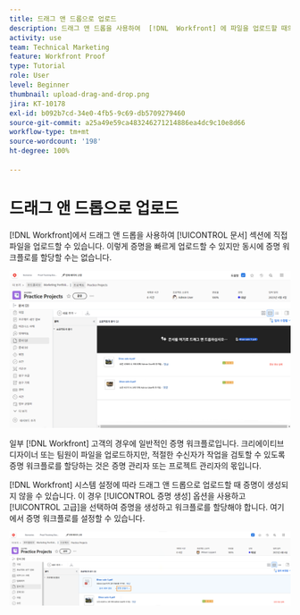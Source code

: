 ```yaml
---
title: 드래그 앤 드롭으로 업로드
description: 드래그 앤 드롭을 사용하여  [!DNL  Workfront] 에 파일을 업로드할 때의 이점과 제한 사항에 대해 알아봅니다.
activity: use
team: Technical Marketing
feature: Workfront Proof
type: Tutorial
role: User
level: Beginner
thumbnail: upload-drag-and-drop.png
jira: KT-10178
exl-id: b092b7cd-34e0-4fb5-9c69-db5709279460
source-git-commit: a25a49e59ca483246271214886ea4dc9c10e8d66
workflow-type: tm+mt
source-wordcount: '198'
ht-degree: 100%

---
```


# 드래그 앤 드롭으로 업로드

[!DNL Workfront]에서 드래그 앤 드롭을 사용하여 [!UICONTROL 문서] 섹션에 직접 파일을 업로드할 수 있습니다. 이렇게 증명을 빠르게 업로드할 수 있지만 동시에 증명 워크플로를 할당할 수는 없습니다.

![[!DNL  Workfront] 프로젝트에서 커서로 문서 목록을 가리키고 있으며 [!UICONTROL 여기에 문서 드래그 앤 드롭] 메시지가 표시된 [!UICONTROL 문서] 영역의 이미지.](assets/drag-and-drop-1.png)

일부 [!DNL Workfront] 고객의 경우에 일반적인 증명 워크플로입니다. 크리에이티브 디자이너 또는 팀원이 파일을 업로드하지만, 적절한 수신자가 작업을 검토할 수 있도록 증명 워크플로를 할당하는 것은 증명 관리자 또는 프로젝트 관리자의 몫입니다.

[!DNL Workfront] 시스템 설정에 따라 드래그 앤 드롭으로 업로드할 때 증명이 생성되지 않을 수 있습니다. 이 경우 [!UICONTROL 증명 생성] 옵션을 사용하고 [!UICONTROL 고급]을 선택하여 증명을 생성하고 워크플로를 할당해야 합니다. 여기에서 증명 워크플로를 설정할 수 있습니다.

![[!DNL  Workfront] 프로젝트에서 [!UICONTROL 증명 생성]이 강조 표시된 [!UICONTROL 문서] 영역의 이미지.](assets/drag-and-drop-2.png)
